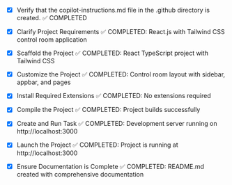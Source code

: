 <!-- Use this file to provide workspace-specific custom instructions to Copilot. For more details, visit https://code.visualstudio.com/docs/copilot/copilot-customization#_use-a-githubcopilotinstructionsmd-file -->

- [x] Verify that the copilot-instructions.md file in the .github directory is created. ✅ COMPLETED

- [x] Clarify Project Requirements ✅ COMPLETED: React.js with Tailwind CSS control room application
<!-- Ask for project type, language, and frameworks if not specified. Skip if already provided. -->

- [x] Scaffold the Project ✅ COMPLETED: React TypeScript project with Tailwind CSS
<!--
Ensure that the previous step has been marked as completed.
Call project setup tool with projectType parameter.
Run scaffolding command to create project files and folders.
Use '.' as the working directory.
If no appropriate projectType is available, search documentation using available tools.
Otherwise, create the project structure manually using appropriate file creation tools.
-->

- [x] Customize the Project ✅ COMPLETED: Control room layout with sidebar, appbar, and pages
<!--
Verify that all previous steps have been completed successfully and you have marked the step as completed.
Develop a plan to modify codebase according to user requirements.
Apply modifications using appropriate tools and user-provided references.
Skip this step for "Hello World" projects.
-->

- [x] Install Required Extensions ✅ COMPLETED: No extensions required
<!-- ONLY install extensions provided mentioned in the get_project_setup_info. Skip this step otherwise and mark as completed. -->

- [x] Compile the Project ✅ COMPLETED: Project builds successfully
<!--
Verify that all previous steps have been completed.
Install any missing dependencies.
Run diagnostics and resolve any issues.
Check for markdown files in project folder for relevant instructions on how to do this.
-->

- [x] Create and Run Task ✅ COMPLETED: Development server running on http://localhost:3000
<!--
Verify that all previous steps have been completed.
Check https://code.visualstudio.com/docs/debugtest/tasks to determine if the project needs a task. If so, use the create_and_run_task to create and launch a task based on package.json, README.md, and project structure.
Skip this step otherwise.
 -->

- [x] Launch the Project ✅ COMPLETED: Project is running at http://localhost:3000
<!--
Verify that all previous steps have been completed.
Prompt user for debug mode, launch only if confirmed.
 -->

- [x] Ensure Documentation is Complete ✅ COMPLETED: README.md created with comprehensive documentation
<!--
Verify that all previous steps have been completed.
Verify that README.md and the copilot-instructions.md file in the .github directory exists and contains current project information.
Clean up the copilot-instructions.md file in the .github directory by removing all HTML comments.
 -->
